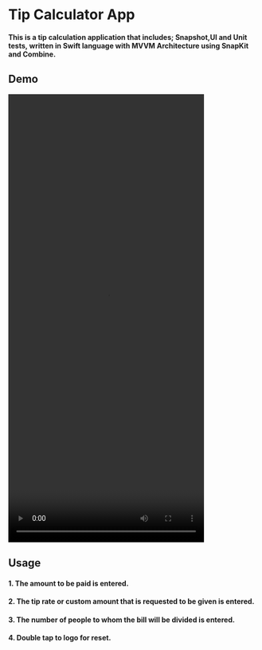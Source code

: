 # Tip Calculator App

#### This is a tip calculation application that includes; Snapshot,UI and Unit tests, written in Swift language with MVVM Architecture using SnapKit and Combine.


## Demo
<video width="393" height="900" controls>
  <source src="https://github.com/user-attachments/assets/f8e1410b-19cc-4ad0-b9e2-65e241bb2766" type="video/mp4">
  Your browser does not support the video tag.
</video>

## Usage
#### 1. The amount to be paid is entered.
#### 2. The tip rate or custom amount that is requested to be given is entered.
#### 3. The number of people to whom the bill will be divided is entered.
#### 4. Double tap to logo for reset.
